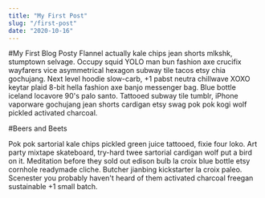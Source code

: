 ```yaml
---
title: "My First Post"
slug: "/first-post"
date: "2020-10-16"
---
```


#My First Blog Posty
Flannel actually kale chips jean shorts mlkshk, stumptown selvage. Occupy squid YOLO man bun fashion axe crucifix wayfarers vice asymmetrical hexagon subway tile tacos etsy chia gochujang. Next level hoodie slow-carb, +1 pabst neutra chillwave XOXO keytar plaid 8-bit hella fashion axe banjo messenger bag. Blue bottle iceland locavore 90's palo santo. Tattooed subway tile tumblr, iPhone vaporware gochujang jean shorts cardigan etsy swag pok pok kogi wolf pickled activated charcoal.

#Beers and Beets

Pok pok sartorial kale chips pickled green juice tattooed, fixie four loko. Art party mixtape skateboard, try-hard twee sartorial cardigan wolf put a bird on it. Meditation before they sold out edison bulb la croix blue bottle etsy cornhole readymade cliche. Butcher jianbing kickstarter la croix paleo. Scenester you probably haven't heard of them activated charcoal freegan sustainable +1 small batch.